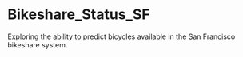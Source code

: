 # Bikeshare_Status_SF
Exploring the ability to predict bicycles available in the San Francisco bikeshare system.

